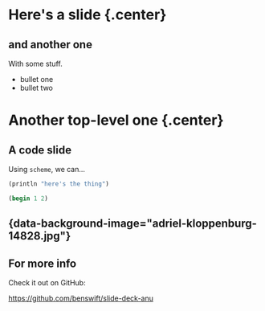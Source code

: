 <!--
 !-- Copyright (C) 2017  Ben Swift
 !--
 !-- Permission is hereby granted, free of charge, to any person obtaining a copy
 !-- of this software and associated documentation files (the "Software"), to deal
 !-- in the Software without restriction, including without limitation the rights
 !-- to use, copy, modify, merge, publish, distribute, sublicense, and/or sell
 !-- copies of the Software, and to permit persons to whom the Software is
 !-- furnished to do so, subject to the following conditions:
 !-- The above copyright notice and this permission notice shall be included in
 !-- all copies or substantial portions of the Software.
 !--
 !-- THE SOFTWARE IS PROVIDED "AS IS", WITHOUT WARRANTY OF ANY KIND, EXPRESS OR
 !-- IMPLIED, INCLUDING BUT NOT LIMITED TO THE WARRANTIES OF MERCHANTABILITY,
 !-- FITNESS FOR A PARTICULAR PURPOSE AND NONINFRINGEMENT. IN NO EVENT SHALL THE
 !-- AUTHORS OR COPYRIGHT HOLDERS BE LIABLE FOR ANY CLAIM, DAMAGES OR OTHER
 !-- LIABILITY, WHETHER IN AN ACTION OF CONTRACT, TORT OR OTHERWISE, ARISING FROM,
 !-- OUT OF OR IN CONNECTION WITH THE SOFTWARE OR THE USE OR OTHER DEALINGS IN
 !-- THE SOFTWARE.
  -->

# Here's a slide {.center}

## and another one

With some stuff.

- bullet one
- bullet two

# Another top-level one {.center}

## A code slide

Using `scheme`, we can...

``` scheme
(println "here's the thing")

(begin 1 2)
```

## {data-background-image="adriel-kloppenburg-14828.jpg"}

## For more info

Check it out on GitHub:

<https://github.com/benswift/slide-deck-anu>


